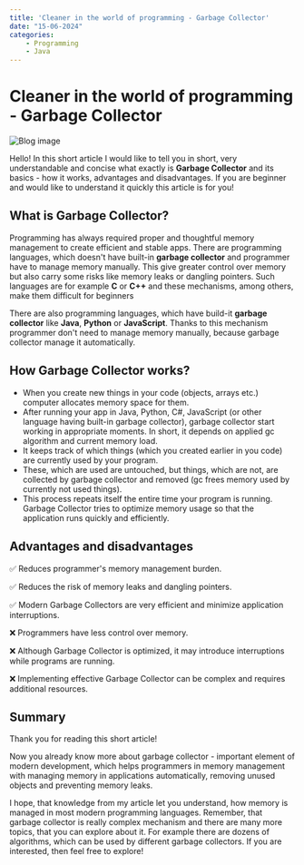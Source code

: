 ```yaml
---
title: 'Cleaner in the world of programming - Garbage Collector'
date: "15-06-2024"
categories:
    - Programming
    - Java
---
```


# Cleaner in the world of programming - Garbage Collector

![Blog image](/programming/programming-garbage-collector.png)

Hello! In this short article I would like to tell you in short, very understandable and concise what exactly is **Garbage Collector** and its basics - how it works, advantages and disadvantages. If you are beginner and would like to understand it quickly this article is for you!

## What is Garbage Collector?

Programming has always required proper and thoughtful memory management to create efficient and stable apps. There are programming languages, which doesn't have built-in **garbage collector** and programmer have to manage memory manually. This give greater control over memory but also carry some risks like memory leaks or dangling pointers. Such languages are for example **C** or **C++** and these mechanisms, among others, make them difficult for beginners

There are also programming languages, which have build-it **garbage collector** like **Java**, **Python** or **JavaScript**. Thanks to this mechanism programmer don't need to manage memory manually, because garbage collector manage it automatically.

## How Garbage Collector works?

- When you create new things in your code (objects, arrays etc.) computer allocates memory space for them.
- After running your app in Java, Python, C#, JavaScript (or other language having built-in garbage collector), garbage collector start working in appropriate moments. In short, it depends on applied gc algorithm and current memory load.
- It keeps track of which things (which you created earlier in you code) are currently used by your program. 
- These, which are used are untouched, but things, which are not, are collected by garbage collector and removed (gc frees memory used by currently not used things). 
- This process repeats itself the entire time your program is running. Garbage Collector tries to optimize memory usage so that the application runs quickly and efficiently.

## Advantages and disadvantages

✅ Reduces programmer's memory management burden.

✅ Reduces the risk of memory leaks and dangling pointers.

✅ Modern Garbage Collectors are very efficient and minimize application interruptions.

❌ Programmers have less control over memory.

❌ Although Garbage Collector is optimized, it may introduce interruptions while programs are running.

❌ Implementing effective Garbage Collector can be complex and requires additional resources.

## Summary

Thank you for reading this short article!

Now you already know more about garbage collector - important element of modern development, which helps programmers in memory management with managing memory in applications automatically, removing unused objects and preventing memory leaks. 

I hope, that knowledge from my article let you understand, how memory is managed in most modern programming languages. Remember, that garbage collector is really complex mechanism and there are many more topics, that you can explore about it. For example there are dozens of algorithms, which can be used by different garbage collectors. If you are interested, then feel free to explore!